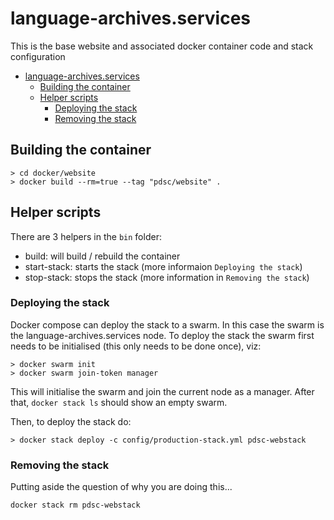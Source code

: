 # language-archives.services

This is the base website and associated docker container code and stack configuration

- [language-archives.services](#language-archivesservices)
    - [Building the container](#building-the-container)
    - [Helper scripts](#helper-scripts)
        - [Deploying the stack](#deploying-the-stack)
        - [Removing the stack](#removing-the-stack)

## Building the container

```
> cd docker/website
> docker build --rm=true --tag "pdsc/website" .
```

## Helper scripts

There are 3 helpers in the `bin` folder:

-   build: will build / rebuild the container
-   start-stack: starts the stack (more informaion `Deploying the stack`)
-   stop-stack: stops the stack (more information in `Removing the stack`)

### Deploying the stack

Docker compose can deploy the stack to a swarm. In this case the swarm is the language-archives.services node. To deploy the stack the swarm first needs to be initialised (this only needs to be done once), viz:

```
> docker swarm init
> docker swarm join-token manager
```

This will initialise the swarm and join the current node as a manager. After that, `docker stack ls` should show an empty swarm.

Then, to deploy the stack do:

```
> docker stack deploy -c config/production-stack.yml pdsc-webstack
```

### Removing the stack

Putting aside the question of why you are doing this...

```
docker stack rm pdsc-webstack
```